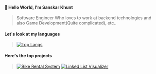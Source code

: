 #### 👋 Hello World, I'm Sanskar Khunt
> Software Engineer Who loves to work at backend technologies and also Game Development(Quite complicated), etc..

#### Let's look at my languages
>
>[![Top Langs](https://github-readme-stats.vercel.app/api/top-langs/?username=sanskark)](https://github.com/anuraghazra/github-readme-stats)

#### Here's the top projects
> 
>[![Bike Rental System](https://github-readme-stats.vercel.app/api/pin/?username=sanskark&repo=bike-rental-system)](https://github.com/anuraghazra/github-readme-stats)
>[![Linked List Visualizer](https://github-readme-stats.vercel.app/api/pin/?username=sanskark&repo=linked-list-visualizer)](https://github.com/anuraghazra/github-readme-stats)


